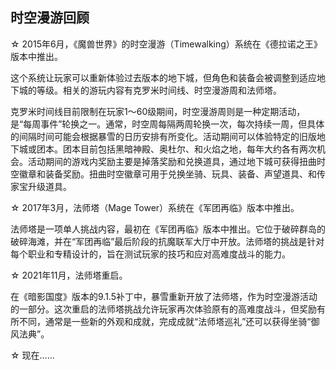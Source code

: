 ## 时空漫游回顾

☆ 2015年6月，《魔兽世界》的时空漫游（Timewalking）系统在《德拉诺之王》版本中推出。

这个系统让玩家可以重新体验过去版本的地下城，但角色和装备会被调整到适应地下城的等级。相关的游玩内容有克罗米时间线、时空漫游周和法师塔。

克罗米时间线目前限制在玩家1～60级期间，时空漫游周则是一种定期活动，是“每周事件”轮换之一。通常，时空周每隔两周轮换一次，每次持续一周，但具体的间隔时间可能会根据暴雪的日历安排有所变化。活动期间可以体验特定的旧版地下城或团本。团本目前包括黑暗神殿、奥杜尔、和火焰之地，每年大约各有两次机会。活动期间的游戏内奖励主要是掉落奖励和兑换道具，通过地下城可获得扭曲时空徽章和装备奖励。扭曲时空徽章可用于兑换坐骑、玩具、装备、声望道具、和传家宝升级道具。

☆ 2017年3月，法师塔（Mage Tower）系统在《军团再临》版本中推出。

法师塔是一项单人挑战内容，最初在《军团再临》版本中推出。它位于破碎群岛的破碎海滩，并在“军团再临”最后阶段的抗魔联军大厅中开放。法师塔的挑战是针对每个职业和专精设计的，旨在测试玩家的技巧和应对高难度战斗的能力。

☆ 2021年11月，法师塔重启。

在《暗影国度》版本的9.1.5补丁中，暴雪重新开放了法师塔，作为时空漫游活动的一部分。这次重启的法师塔挑战允许玩家再次体验原有的高难度战斗，但奖励有所不同，通常是一些新的外观和成就，完成成就“法师塔巡礼”还可以获得坐骑“御风法典”。

☆ 现在……